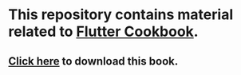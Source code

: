 # This repository contains material related to [Flutter Cookbook](https://www.packtpub.com/product/flutter-cookbook/9781838823382).
## [Click here](https://github.com/musamairshad/Flutter-E-Books/blob/master/Flutter%20Cookbook.pdf) to download this book.
